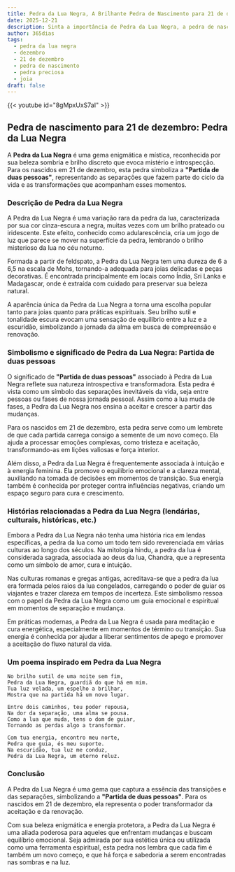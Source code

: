 ```yaml
---
title: Pedra da Lua Negra, A Brilhante Pedra de Nascimento para 21 de dezembro
date: 2025-12-21
description: Sinta a importância de Pedra da Lua Negra, a pedra de nascimento de 21 de dezembro que simboliza Partida de duas pessoas. Deixe que sua beleza e significado iluminem seu dia.
author: 365dias
tags:
  - pedra da lua negra
  - dezembro
  - 21 de dezembro
  - pedra de nascimento
  - pedra preciosa
  - joia
draft: false
---
```


{{< youtube id="8gMpxUxS7aI" >}}

## Pedra de nascimento para 21 de dezembro: Pedra da Lua Negra

A **Pedra da Lua Negra** é uma gema enigmática e mística, reconhecida por sua beleza sombria e brilho discreto que evoca mistério e introspecção. Para os nascidos em 21 de dezembro, esta pedra simboliza a **"Partida de duas pessoas"**, representando as separações que fazem parte do ciclo da vida e as transformações que acompanham esses momentos.

### Descrição de Pedra da Lua Negra

A Pedra da Lua Negra é uma variação rara da pedra da lua, caracterizada por sua cor cinza-escura a negra, muitas vezes com um brilho prateado ou iridescente. Este efeito, conhecido como adularescência, cria um jogo de luz que parece se mover na superfície da pedra, lembrando o brilho misterioso da lua no céu noturno.

Formada a partir de feldspato, a Pedra da Lua Negra tem uma dureza de 6 a 6,5 na escala de Mohs, tornando-a adequada para joias delicadas e peças decorativas. É encontrada principalmente em locais como Índia, Sri Lanka e Madagascar, onde é extraída com cuidado para preservar sua beleza natural.

A aparência única da Pedra da Lua Negra a torna uma escolha popular tanto para joias quanto para práticas espirituais. Seu brilho sutil e tonalidade escura evocam uma sensação de equilíbrio entre a luz e a escuridão, simbolizando a jornada da alma em busca de compreensão e renovação.

### Simbolismo e significado de Pedra da Lua Negra: Partida de duas pessoas

O significado de **"Partida de duas pessoas"** associado à Pedra da Lua Negra reflete sua natureza introspectiva e transformadora. Esta pedra é vista como um símbolo das separações inevitáveis da vida, seja entre pessoas ou fases de nossa jornada pessoal. Assim como a lua muda de fases, a Pedra da Lua Negra nos ensina a aceitar e crescer a partir das mudanças.

Para os nascidos em 21 de dezembro, esta pedra serve como um lembrete de que cada partida carrega consigo a semente de um novo começo. Ela ajuda a processar emoções complexas, como tristeza e aceitação, transformando-as em lições valiosas e força interior.

Além disso, a Pedra da Lua Negra é frequentemente associada à intuição e à energia feminina. Ela promove o equilíbrio emocional e a clareza mental, auxiliando na tomada de decisões em momentos de transição. Sua energia também é conhecida por proteger contra influências negativas, criando um espaço seguro para cura e crescimento.

### Histórias relacionadas a Pedra da Lua Negra (lendárias, culturais, históricas, etc.)

Embora a Pedra da Lua Negra não tenha uma história rica em lendas específicas, a pedra da lua como um todo tem sido reverenciada em várias culturas ao longo dos séculos. Na mitologia hindu, a pedra da lua é considerada sagrada, associada ao deus da lua, Chandra, que a representa como um símbolo de amor, cura e intuição.

Nas culturas romanas e gregas antigas, acreditava-se que a pedra da lua era formada pelos raios da lua congelados, carregando o poder de guiar os viajantes e trazer clareza em tempos de incerteza. Este simbolismo ressoa com o papel da Pedra da Lua Negra como um guia emocional e espiritual em momentos de separação e mudança.

Em práticas modernas, a Pedra da Lua Negra é usada para meditação e cura energética, especialmente em momentos de término ou transição. Sua energia é conhecida por ajudar a liberar sentimentos de apego e promover a aceitação do fluxo natural da vida.

### Um poema inspirado em Pedra da Lua Negra

```
No brilho sutil de uma noite sem fim,  
Pedra da Lua Negra, guardiã do que há em mim.  
Tua luz velada, um espelho a brilhar,  
Mostra que na partida há um novo lugar.  

Entre dois caminhos, teu poder repousa,  
Na dor da separação, uma alma se pousa.  
Como a lua que muda, tens o dom de guiar,  
Tornando as perdas algo a transformar.  

Com tua energia, encontro meu norte,  
Pedra que guia, és meu suporte.  
Na escuridão, tua luz me conduz,  
Pedra da Lua Negra, um eterno reluz.
```

### Conclusão

A Pedra da Lua Negra é uma gema que captura a essência das transições e das separações, simbolizando a **"Partida de duas pessoas"**. Para os nascidos em 21 de dezembro, ela representa o poder transformador da aceitação e da renovação.

Com sua beleza enigmática e energia protetora, a Pedra da Lua Negra é uma aliada poderosa para aqueles que enfrentam mudanças e buscam equilíbrio emocional. Seja admirada por sua estética única ou utilizada como uma ferramenta espiritual, esta pedra nos lembra que cada fim é também um novo começo, e que há força e sabedoria a serem encontradas nas sombras e na luz.